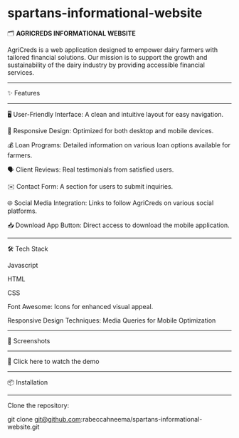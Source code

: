 # spartans-informational-website

🗂️ **AGRICREDS INFORMATIONAL WEBSITE**

   AgriCreds is a web application designed to empower dairy farmers with tailored financial solutions. Our mission is to support the growth and sustainability of the dairy industry by providing accessible financial services.

***
✨ Features 
***
  

   🖥️ User-Friendly Interface: A clean and intuitive layout for easy navigation.

   📱 Responsive Design: Optimized for both desktop and mobile devices.

   💰 Loan Programs: Detailed information on various loan options available for farmers.

   🗣️ Client Reviews: Real testimonials from satisfied users.

   ✉️ Contact Form: A section for users to submit inquiries.

   🌐 Social Media Integration: Links to follow AgriCreds on various social platforms.

   📥 Download App Button: Direct access to download the mobile application.
***
🛠 Tech Stack

  Javascript
  
  HTML
  
  CSS
  
  Font Awesome: Icons for  enhanced visual appeal.
  
  Responsive Design Techniques: Media Queries for Mobile Optimization
***    
📸 Screenshots
***
   🎥 Click here to watch the demo
***
📦 Installation
***
   Clone the repository:

   git clone git@github.com:rabeccahneema/spartans-informational-website.git

